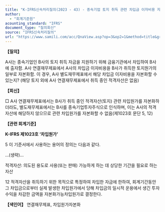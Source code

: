 ```yaml
---
title: "K-IFRS신속처리질의(2023 - 43) - 종속기업 토지 취득 관련 차입금 이자비용 자본화 가능 여부"
author:
  - "회계기준원"
acounting_standard: "IFRS"
document_type: "질의회신"
source: "IFRS신속처리질의"
url: "https://www.samili.com/acc/QnaView.asp?op=3&op2=1&method=title&group=2124-15;1&orgcode=3&searchword=&page=3&code=K%2DIFRS%EC%8B%A0%EC%86%8D%EC%B2%98%EB%A6%AC%EC%A7%88%EC%9D%98%2D43%3A20231205"
---
```

**【질의】**

  

A사는 종속기업인 B사의 토지 취득 자금을 지원하기 위해 금융기관에서 차입하여 B사에 출자함. A사 연결재무제표에서 A사의 차입금 이자비용을 B사가 취득한 토지원가의 일부로 자본화함. 이 경우, A사 별도재무제표에서 해당 차입금 이자비용을 자본화할 수 있는지? (해당 토지 외에 A사 연결재무제표에서 취득 중인 적격자산은 없음)

  
  

**【회신】**

  

□ A사 연결재무제표에서는 B사가 취득 중인 적격자산(토지) 관련 차입원가를 자본화하더라도, 별도재무제표에서는 B사를 종속기업투자주식으로 인식하며, 이는 A사의 적격자산에 해당하지 않으므로 관련 차입원가를 자본화할 수 없음(제1023호 문단 5, 12)

  
  

**【관련 회계기준】**

  

**K-IFRS 제1023호 ‘차입원가’**

  

5 이 기준서에서 사용하는 용어의 정의는 다음과 같다.

  

...(생략)...

  

적격자산: 의도된 용도로 사용(또는 판매) 가능하게 하는 데 상당한 기간을 필요로 하는 자산

  

12 적격자산을 취득하기 위한 목적으로 특정하여 차입한 자금에 한하여, 회계기간동안 그 차입금으로부터 실제 발생한 차입원가에서 당해 차입금의 일시적 운용에서 생긴 투자수익을 차감한 금액을 자본화가능차입원가로 결정한다.

  
  

**【색인어】** 연결재무제표, 차입원가자본화
